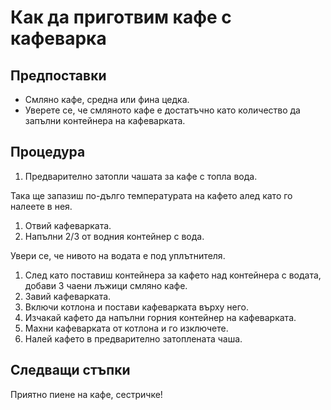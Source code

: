 # Как да приготвим кафе с кафеварка

## Предпоставки

* Смляно кафе, средна или фина цедка.
* Уверете се, че смляното кафе е достатъчно като количество да запълни контейнера на кафеварката.

## Процедура

1. Предварително затопли чашата за кафе с топла вода.

  Така ще запазиш по-дълго температурата на кафето алед като го налеете в нея.

1. Отвий кафеварката.
1. Напълни 2/3 от водния контейнер с вода.

  Увери се, че нивото на водата е под уплътнителя.

1. След като поставиш контейнера за кафето над контейнера с водата, добави 3 чаени лъжици смляно кафе.
1. Завий кафеварката.
1. Включи котлона и постави кафеварката върху него.
1. Изчакай кафето да напълни горния контейнер на кафеварката.
1. Махни кафеварката от котлона и го изключете.
1. Налей кафето в предварително затоплената чаша.

## Следващи стъпки

Приятно пиене на кафе, сестричке!
